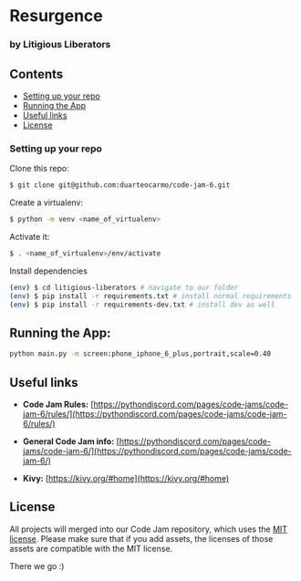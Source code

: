 # Resurgence 
### by Litigious Liberators


## Contents

- [Setting up your repo](#setting-up-your-repo)
- [Running the App](#running-the-app)
- [Useful links](#useful-links)
- [License](#license)


### Setting up your repo

Clone this repo:

```bash
$ git clone git@github.com:duarteocarmo/code-jam-6.git
```

Create a virtualenv:

```bash
$ python -m venv <name_of_virtualenv>
```

Activate it:

```bash
$ . <name_of_virtualenv>/env/activate
```

Install dependencies

```bash
(env) $ cd litigious-liberators # navigate to our folder
(env) $ pip install -r requirements.txt # install normal requirements
(env) $ pip install -r requirements-dev.txt # install dev as well
```
## Running the App:
```bash
python main.py -m screen:phone_iphone_6_plus,portrait,scale=0.40
```

## Useful links


- **Code Jam Rules:** [https://pythondiscord.com/pages/code-jams/code-jam-6/rules/](https://pythondiscord.com/pages/code-jams/code-jam-6/rules/)

- **General Code Jam info:** [https://pythondiscord.com/pages/code-jams/code-jam-6/](https://pythondiscord.com/pages/code-jams/code-jam-6/)

- **Kivy:** [https://kivy.org/#home](https://kivy.org/#home)

## License

All projects will merged into our Code Jam repository, which uses the [MIT license](../LICENSE). Please make sure that if you add assets, the licenses of those assets are compatible with the MIT license.


There we go :) 
